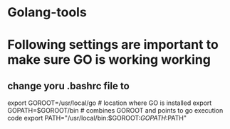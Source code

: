 # Golang-tools
# Following settings are important to make sure GO is working working

## change yoru .bashrc file to 

export GOROOT=/usr/local/go  # location where GO is installed
export GOPATH=$GOROOT/bin    # combines GOROOT and points to go execution code
export PATH="/usr/local/bin:$GOROOT:$GOPATH:$PATH"
